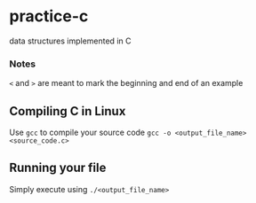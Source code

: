 # practice-c
data structures implemented in C

### Notes
`<` and `>` are meant to mark the beginning and end of an example

## Compiling C in Linux
Use `gcc` to compile your source code
```gcc -o <output_file_name> <source_code.c>```

## Running your file
Simply execute using `./<output_file_name>`
